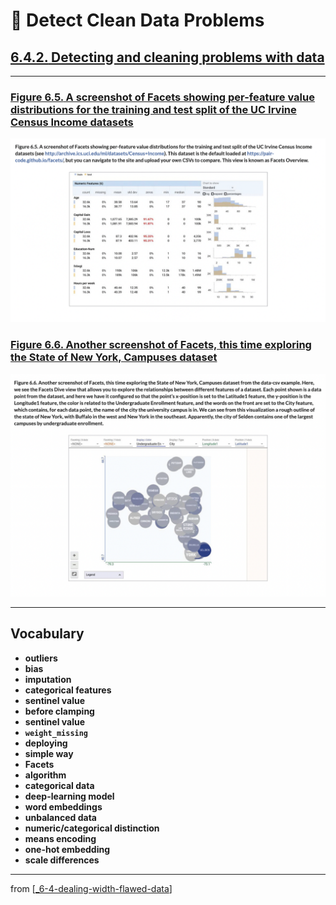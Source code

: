 # 🧮 Detect Clean Data Problems

## [**6.4.2.** Detecting and cleaning problems with data](https://livebook.manning.com/book/deep-learning-with-javascript/chapter-6/191)

---

### [**Figure 6.5.** A screenshot of Facets showing per-feature value distributions for the training and test split of the UC Irvine Census Income datasets](https://livebook.manning.com/book/deep-learning-with-javascript/chapter-6/ch06fig05)

<img src="../../../assets/figures/Figure_6-5.png">

### [**Figure 6.6.** Another screenshot of Facets, this time exploring the State of New York, Campuses dataset](https://livebook.manning.com/book/deep-learning-with-javascript/chapter-6/ch06fig06)

<img src="../../../assets/figures/Figure_6-6.png">

---

## **Vocabulary**

- <b>outliers</b>
- <b>bias</b>
- <b>imputation</b>
- <b>categorical features</b>
- <b>sentinel value</b>
- <b>before clamping</b>
- <b>sentinel value</b>
- <b>`weight_missing`</b>
- <b>deploying</b>
- <b>simple way</b>
- <b>Facets</b>
- <b>algorithm</b>
- <b>categorical data</b>
- <b>deep-learning model</b>
- <b>word embeddings</b>
- <b>unbalanced data</b>
- <b>numeric/categorical distinction</b>
- <b>means encoding</b>
- <b>one-hot embedding</b>
- <b>scale differences</b>

<link rel="stylesheet" type="text/css" media="all" href="../../../assets/css/custom.css" />

---

from [[_6-4-dealing-width-flawed-data]]

[//begin]: # "Autogenerated link references for markdown compatibility"
[_6-4-dealing-width-flawed-data]: _6-4-dealing-width-flawed-data.md "🧮 Flawed Data dealing"
[//end]: # "Autogenerated link references"
